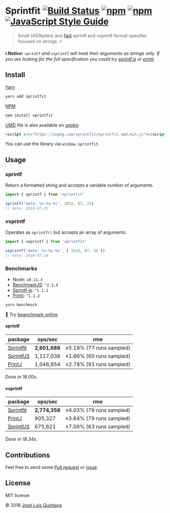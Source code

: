 # Sprintfit [![Build Status](https://travis-ci.org/joseluisq/sprintfit.svg?branch=master)](https://travis-ci.org/joseluisq/sprintfit) [![npm](https://img.shields.io/npm/v/sprintfit.svg)](https://www.npmjs.com/package/sprintfit) [![npm](https://img.shields.io/npm/dt/sprintfit.svg)](https://www.npmjs.com/package/sprintfit) [![JavaScript Style Guide](https://img.shields.io/badge/code_style-standard-brightgreen.svg)](https://standardjs.com)

> Small (450bytes) and [fast](https://jsbench.me/wgjkuw5xly/1) sprintf and vsprintf format specifier focused on strings. :zap:

*__:information_source: Notice:__ `sprintf` and `vsprintf` will treat their arguments as strings only. If you are looking for the full specification you could try [sprintf.js](https://github.com/alexei/sprintf.js) or [printj](https://github.com/SheetJS/printj).*

## Install

[Yarn](https://github.com/yarnpkg/)

```sh
yarn add sprintfit
```

[NPM](https://www.npmjs.com/)

```sh
npm install sprintfit
```

[UMD](https://github.com/umdjs/umd/) file is also available on [unpkg](https://unpkg.com):

```html
<script src="https://unpkg.com/sprintfit/sprintfit.umd.min.js"></script>
```

You can use the library via `window.sprintfit`.

## Usage

### sprintf

Return a formatted string and accepts a variable number of arguments.

```js
import { sprintf } from 'sprintfit'

sprintf('date: %s-%s-%s', 2018, 07, 25)
// date: 2018-07-25
```

### vsprintf

Operates as `sprintf()` but accepts an array of arguments.

```js
import { vsprintf } from 'sprintfit'

vsprintf('date: %s-%s-%s', [ 2018, 07, 28 ])
// date: 2018-07-28
```

### Benchmarks

- Node: `v8.11.3`
- [BenchmarkJS](https://benchmarkjs.com): `^2.1.4`
- [Sprintf-js][2]: `^1.1.1`
- [Printj][3]: `^1.1.2`

```sh
yarn benchmark
```

:rocket: Try [beanchmark online](https://jsbench.me/wgjkuw5xly/1)

#### sprintf

| package | ops/sec | rme
--- | --- | ---
[Sprintfit][1] | __2,601,688__ | ±5.19% (77 runs sampled)
[SprintfJS][2] | 1,117,038 | ±1.66% (60 runs sampled)
[PrintJ][3] | 1,046,954 | ±2.78% (91 runs sampled)

_Done in 18.00s._

#### vsprintf

| package | ops/sec | rme
--- | --- | ---
[Sprintfit][1] | __2,774,358__ | ±4.03%  (79 runs sampled)
[PrintJ][3] | 905,327 | ±3.64% (79 runs sampled)
[SprintfJS][2] | 675,621 | ±7.06% (63 runs sampled)

_Done in 18.34s._

[1]: https://github.com/joseluisq/sprintfit
[2]: https://github.com/alexei/sprintf.js
[3]: https://github.com/SheetJS/printj

## Contributions

Feel free to send some [Pull request](https://github.com/joseluisq/sprintfit/pulls) or [issue](https://github.com/joseluisq/sprintfit/issues).

## License
MIT license

© 2018 [José Luis Quintana](http://git.io/joseluisq)
